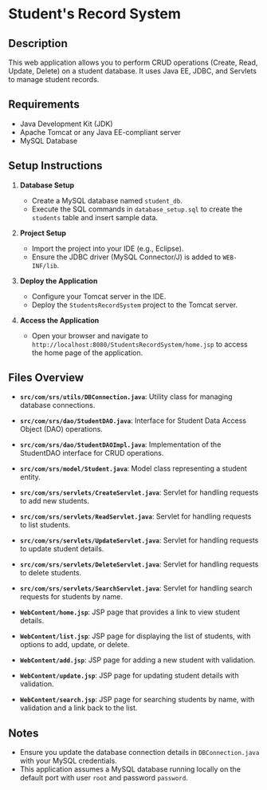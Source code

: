 # Student's Record System

## Description
This web application allows you to perform CRUD operations (Create, Read, Update, Delete) on a student database. It uses Java EE, JDBC, and Servlets to manage student records.

## Requirements
- Java Development Kit (JDK)
- Apache Tomcat or any Java EE-compliant server
- MySQL Database

## Setup Instructions

1. **Database Setup**
   - Create a MySQL database named `student_db`.
   - Execute the SQL commands in `database_setup.sql` to create the `students` table and insert sample data.

2. **Project Setup**
   - Import the project into your IDE (e.g., Eclipse).
   - Ensure the JDBC driver (MySQL Connector/J) is added to `WEB-INF/lib`.

3. **Deploy the Application**
   - Configure your Tomcat server in the IDE.
   - Deploy the `StudentsRecordSystem` project to the Tomcat server.

4. **Access the Application**
   - Open your browser and navigate to `http://localhost:8080/StudentsRecordSystem/home.jsp` to access the home page of the application.

## Files Overview

- **`src/com/srs/utils/DBConnection.java`**: Utility class for managing database connections.

- **`src/com/srs/dao/StudentDAO.java`**: Interface for Student Data Access Object (DAO) operations.
  
- **`src/com/srs/dao/StudentDAOImpl.java`**: Implementation of the StudentDAO interface for CRUD operations.

- **`src/com/srs/model/Student.java`**: Model class representing a student entity.

- **`src/com/srs/servlets/CreateServlet.java`**: Servlet for handling requests to add new students.

- **`src/com/srs/servlets/ReadServlet.java`**: Servlet for handling requests to list students.

- **`src/com/srs/servlets/UpdateServlet.java`**: Servlet for handling requests to update student details.

- **`src/com/srs/servlets/DeleteServlet.java`**: Servlet for handling requests to delete students.

- **`src/com/srs/servlets/SearchServlet.java`**: Servlet for handling search requests for students by name.

- **`WebContent/home.jsp`**: JSP page that provides a link to view student details.

- **`WebContent/list.jsp`**: JSP page for displaying the list of students, with options to add, update, or delete.

- **`WebContent/add.jsp`**: JSP page for adding a new student with validation.

- **`WebContent/update.jsp`**: JSP page for updating student details with validation.

- **`WebContent/search.jsp`**: JSP page for searching students by name, with validation and a link back to the list.

## Notes
- Ensure you update the database connection details in `DBConnection.java` with your MySQL credentials.
- This application assumes a MySQL database running locally on the default port with user `root` and password `password`.

